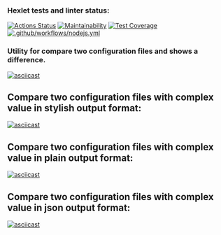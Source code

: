 ### Hexlet tests and linter status:
[![Actions Status](https://github.com/zhanybekzh/frontend-project-lvl2/workflows/hexlet-check/badge.svg)](https://github.com/zhanybekzh/frontend-project-lvl2/actions)
[![Maintainability](https://api.codeclimate.com/v1/badges/a3eec5d2b257ed808ce7/maintainability)](https://codeclimate.com/github/zhanybekzh/frontend-project-lvl2/maintainability)
[![Test Coverage](https://api.codeclimate.com/v1/badges/a3eec5d2b257ed808ce7/test_coverage)](https://codeclimate.com/github/zhanybekzh/frontend-project-lvl2/test_coverage)
[![.github/workflows/nodejs.yml](https://github.com/zhanybekzh/frontend-project-lvl2/actions/workflows/nodejs.yml/badge.svg?branch=main&event=push)](https://github.com/zhanybekzh/frontend-project-lvl2/actions/workflows/nodejs.yml)
### Utility for compare two configuration files and shows a difference.

[![asciicast](https://asciinema.org/a/PLF7iX1kFPCBOdgsq1q5994ob.svg)](https://asciinema.org/a/PLF7iX1kFPCBOdgsq1q5994ob)

## Compare two configuration files with complex value in stylish output format:
[![asciicast](https://asciinema.org/a/qckKcd7lgRDkRTfdAw8g7qmyf.svg)](https://asciinema.org/a/qckKcd7lgRDkRTfdAw8g7qmyf)

## Compare two configuration files with complex value in plain output format:
[![asciicast](https://asciinema.org/a/vKNM1jCwoIvV2CvsvfP13G9Mr.svg)](https://asciinema.org/a/vKNM1jCwoIvV2CvsvfP13G9Mr)

## Compare two configuration files with complex value in json output format:
[![asciicast](https://asciinema.org/a/oIZdgI5MxoHrRv6eHliN8Azyo.svg)](https://asciinema.org/a/oIZdgI5MxoHrRv6eHliN8Azyo)

